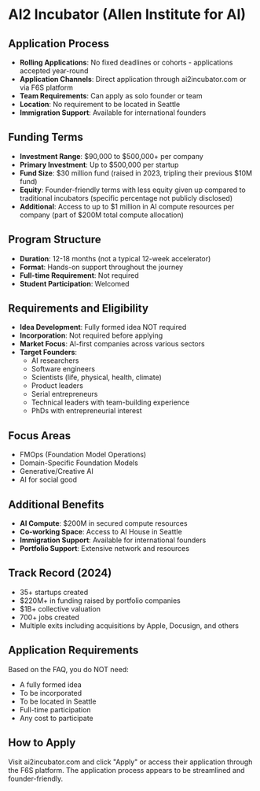 # AI2 Incubator (Allen Institute for AI)

## Application Process
- **Rolling Applications**: No fixed deadlines or cohorts - applications accepted year-round
- **Application Channels**: Direct application through ai2incubator.com or via F6S platform
- **Team Requirements**: Can apply as solo founder or team
- **Location**: No requirement to be located in Seattle
- **Immigration Support**: Available for international founders

## Funding Terms
- **Investment Range**: $90,000 to $500,000+ per company
- **Primary Investment**: Up to $500,000 per startup
- **Fund Size**: $30 million fund (raised in 2023, tripling their previous $10M fund)
- **Equity**: Founder-friendly terms with less equity given up compared to traditional incubators (specific percentage not publicly disclosed)
- **Additional**: Access to up to $1 million in AI compute resources per company (part of $200M total compute allocation)

## Program Structure
- **Duration**: 12-18 months (not a typical 12-week accelerator)
- **Format**: Hands-on support throughout the journey
- **Full-time Requirement**: Not required
- **Student Participation**: Welcomed

## Requirements and Eligibility
- **Idea Development**: Fully formed idea NOT required
- **Incorporation**: Not required before applying
- **Market Focus**: AI-first companies across various sectors
- **Target Founders**: 
  - AI researchers
  - Software engineers
  - Scientists (life, physical, health, climate)
  - Product leaders
  - Serial entrepreneurs
  - Technical leaders with team-building experience
  - PhDs with entrepreneurial interest

## Focus Areas
- FMOps (Foundation Model Operations)
- Domain-Specific Foundation Models
- Generative/Creative AI
- AI for social good

## Additional Benefits
- **AI Compute**: $200M in secured compute resources
- **Co-working Space**: Access to AI House in Seattle
- **Immigration Support**: Available for international founders
- **Portfolio Support**: Extensive network and resources

## Track Record (2024)
- 35+ startups created
- $220M+ in funding raised by portfolio companies
- $1B+ collective valuation
- 700+ jobs created
- Multiple exits including acquisitions by Apple, Docusign, and others

## Application Requirements
Based on the FAQ, you do NOT need:
- A fully formed idea
- To be incorporated
- To be located in Seattle
- Full-time participation
- Any cost to participate

## How to Apply
Visit ai2incubator.com and click "Apply" or access their application through the F6S platform. The application process appears to be streamlined and founder-friendly.